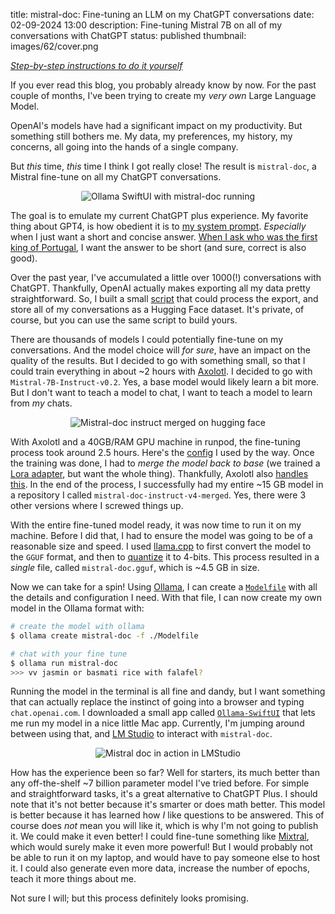title: mistral-doc: Fine-tuning an LLM on my ChatGPT conversations
date: 02-09-2024 13:00
description: Fine-tuning Mistral 7B on all of my conversations with ChatGPT
status: published
thumbnail: images/62/cover.png

<i><a href="https://github.com/duarteocarmo/mistral-doc" target="_blank">Step-by-step instructions to do it yourself</a></i>

If you ever read this blog, you probably already know by now. For the past couple of months, I've been trying to create my _very own_ Large Language Model. 

OpenAI's models have had a significant impact on my productivity. But something still bothers me. My data, my preferences, my history, my concerns, all going into the hands of a single company. 

But _this_ time, _this_ time I think I got really close! The result is `mistral-doc`, a Mistral fine-tune on all my ChatGPT conversations. 

<center>
<img src="{static}/images/62/ollama.png" alt="Ollama SwiftUI with mistral-doc running" 
style="max-width:100%;border-radius: 2px">
<figcaption></figcaption>
</center>

The goal is to emulate my current ChatGPT plus experience. My favorite thing about GPT4, is how obedient it is to [my system prompt](https://github.com/duarteocarmo/mistral-doc/blob/846bff73cdf065620d529b2024e7cfba774dc0a5/Modelfile#L24). _Especially_ when I just want a short and concise answer. [When I ask who was the first king of Portugal](https://chat.openai.com/share/84a98280-ac66-41b4-9158-cbccc149cbdd), I want the answer to be short (and sure, correct is also good). 

Over the past year, I've accumulated a little over 1000(!) conversations with ChatGPT. Thankfully, OpenAI actually makes exporting all my data pretty straightforward. So, I built a small [script](https://github.com/duarteocarmo/mistral-doc/blob/main/process_gpt_export.py) that could process the export, and store all of my conversations as a Hugging Face dataset. It's private, of course, but you can use the same script to build yours. 

There are thousands of models I could potentially fine-tune on my conversations. And the model choice will _for sure_, have an impact on the quality of the results. But I decided to go with something small, so that I could train everything in about ~2 hours with [Axolotl](https://github.com/OpenAccess-AI-Collective/axolotl). I decided to go with `Mistral-7B-Instruct-v0.2`. Yes, a base model would likely learn a bit more. But I don't want to teach a model to chat, I want to teach a model to learn from _my_ chats. 

<center>
<img src="{static}/images/62/merged.png" alt="Mistral-doc instruct merged on hugging face" 
style="max-width:100%;border-radius: 2px">
<figcaption></figcaption>
</center>


With Axolotl and a 40GB/RAM GPU machine in runpod, the fine-tuning process took around 2.5 hours. Here's the [config](https://github.com/duarteocarmo/mistral-doc/blob/main/configs/mistral-doc-instruct.yml) I used by the way. Once the training was done, I had to _merge the model back to base_ (we trained a [Lora adapter](https://magazine.sebastianraschka.com/p/practical-tips-for-finetuning-llms), but want the whole thing). Thankfully, Axolotl also [handles this](https://github.com/OpenAccess-AI-Collective/axolotl?tab=readme-ov-file#merge-lora-to-base). In the end of the process, I successfully had my entire ~15 GB model in a repository I called `mistral-doc-instruct-v4-merged`. Yes, there were 3 other versions where I screwed things up. 

With the entire fine-tuned model ready, it was now time to run it on my machine. Before I did that, I had to ensure the model was going to be of a reasonable size and speed. I used [llama.cpp](https://github.com/ggerganov/llama.cpp) to first convert the model to the `GGUF` format, and then to [quantize](https://sebastianraschka.com/blog/2023/llm-mixed-precision-copy.html#quantization) it to 4-bits. This process resulted in a _single_ file, called `mistral-doc.gguf`, which is ~4.5 GB in size. 

Now we can take for a spin! Using [Ollama](https://ollama.ai/), I can create a [`Modelfile`](https://github.com/duarteocarmo/mistral-doc/blob/main/Modelfile) with all the details and configuration I need. With that file, I can now create my own model in the Ollama format with:

```bash
# create the model with ollama
$ ollama create mistral-doc -f ./Modelfile

# chat with your fine tune
$ ollama run mistral-doc
>>> vv jasmin or basmati rice with falafel?
```

Running the model in the terminal is all fine and dandy, but I want something that can actually replace the instinct of going into a browser and typing `chat.openai.com`. I downloaded a small app called [`Ollama-SwiftUI`](https://github.com/kghandour/Ollama-SwiftUI) that lets me run my model in a nice little Mac app. Currently, I'm jumping around between using that, and [LM Studio](https://lmstudio.ai/) to interact with `mistral-doc`. 


<center>
<img src="{static}/images/62/lmstudio.png" alt="Mistral doc in action in LMStudio" 
style="max-width:100%;border-radius: 2px">
<figcaption></figcaption>
</center>

How has the experience been so far? Well for starters, its much better than any off-the-shelf ~7 billion parameter model I've tried before. For simple and straightforward tasks, it's a great alternative to ChatGPT Plus. I should note that it's not better because it's smarter or does math better. This model is better because it has learned how _I_ like questions to be answered. This of course does _not_ mean you will like it, which is why I'm not going to publish it. We could make it even better! I could fine-tune something like [Mixtral](https://huggingface.co/mistralai/Mixtral-8x7B-Instruct-v0.1), which would surely make it even more powerful! But I would probably not be able to run it on my laptop, and would have to pay someone else to host it. I could also generate even more data, increase the number of epochs, teach it more things about me. 

Not sure I will; but this process definitely looks promising.

